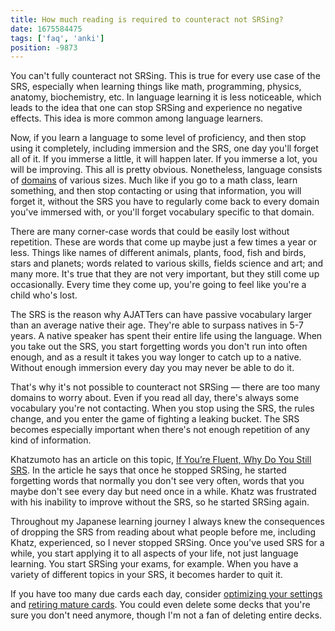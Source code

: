 ```yaml
---
title: How much reading is required to counteract not SRSing?
date: 1675584475
tags: ['faq', 'anki']
position: -9873
---
```


You can't fully counteract not SRSing.
This is true for every use case of the SRS,
especially when learning things like math, programming, physics, anatomy, biochemistry, etc.
In language learning it is less noticeable,
which leads to the idea that one can stop SRSing and experience no negative effects.
This idea is more common among language learners.

Now,
if you learn a language to some level of proficiency,
and then stop using it completely,
including immersion and the SRS,
one day you'll forget all of it.
If you immerse a little, it will happen later.
If you immerse a lot, you will be improving.
This all is pretty obvious.
Nonetheless,
language consists of [domains](how-broad-or-narrow-is-a-domain-of-language.html) of various sizes.
Much like if you go to a math class,
learn something,
and then stop contacting or using that information,
you will forget it,
without the SRS you have to regularly come back to every domain you've immersed with,
or you'll forget vocabulary specific to that domain.

There are many corner-case words that could be easily lost without repetition.
These are words that come up maybe just a few times a year or less.
Things like names of different
animals, plants, food, fish and birds, stars and planets;
words related to various skills,
fields science and art;
and many more.
It's true that they are not very important,
but they still come up occasionally.
Every time they come up, you're going to feel like you're a child who's lost.

The SRS is the reason why AJATTers can have passive vocabulary
larger than an average native their age.
They're able to surpass natives in 5-7 years.
A native speaker has spent their entire life using the language.
When you take out the SRS,
you start forgetting words you don't run into often enough,
and as a result it takes you way longer to catch up to a native.
Without enough immersion every day you may never be able to do it.

That's why it's not possible to counteract not SRSing &mdash;
there are too many domains to worry about.
Even if you read all day, there's always some vocabulary you're not contacting.
When you stop using the SRS,
the rules change,
and you enter the game of fighting a leaking bucket.
The SRS becomes especially important
when there's not enough repetition of any kind of information.

Khatzumoto has an article on this topic,
[If You’re Fluent, Why Do You Still SRS](https://web.archive.org/web/20111019215213/http://www.alljapaneseallthetime.com/blog/khatz-if-youre-fluent-why-do-you-still-srs).
In the article he says that once he stopped SRSing,
he started forgetting words that normally you don't see very often,
words that you maybe don't see every day but need once in a while.
Khatz was frustrated with his inability to improve without the SRS,
so he started SRSing again.

Throughout my Japanese learning journey I always knew the consequences of dropping the SRS
from reading about what people before me, including Khatz, experienced,
so I never stopped SRSing.
Once you've used SRS for a while,
you start applying it to all aspects of your life,
not just language learning.
You start SRSing your exams, for example.
When you have a variety of different topics in your SRS,
it becomes harder to quit it.

If you have too many due cards each day,
consider [optimizing your settings](setting-up-anki.html#options-groups)
and [retiring mature cards](how-to-review.html#card-retirement).
You could even delete some decks that you're sure you don't need anymore,
though I'm not a fan of deleting entire decks.
